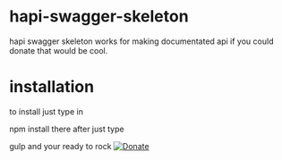 # hapi-swagger-skeleton
hapi swagger skeleton works for making documentated api if you could donate that would be cool.
# installation
to install just type in

  npm install
there after just type

  gulp
and your ready to rock
[![Donate](https://img.shields.io/badge/Donate-PayPal-green.svg)](https://www.paypal.com/cgi-bin/webscr?cmd=_donations&business=JP9F7BMXKPW6Q&lc=US&item_name=jonathanwork&item_number=jonathandonation&currency_code=USD&bn=PP%2dDonationsBF%3abtn_donateCC_LG%2egif%3aNonHosted)
